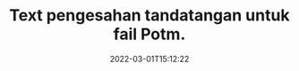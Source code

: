 ---
############################# Static ############################
layout: "auto-gen-signature"
date: 2022-03-01T15:12:22
draft: false
operation: Verify
signaturetype: Text
fileformat: Potm
productName: Java
lang: ms
productCode: java
otherformats: pdf doc docx docm dot dotm dotx odt ott rtf xls xlsx xlsm xlsb csv ods ots xltx xltm ppt pptx pps ppsx odp otp potx potm pptm ppsm
breadcrumb: Put Text signature on Potm for Java

############################# Head ############################
head_title: "Pengesahan tandatangan Text untuk fail Potm melalui Java"
head_description: "Gunakan hanya beberapa baris kod Java untuk mengesahkan dokumen Potm dan tandatangan Text mereka."

############################# Header ############################
title: "Text pengesahan tandatangan untuk fail Potm."
description: "API untuk Java memberi peluang untuk mengesahkan tandatangan Text pada dokumen Potm. Pengesahan e-tandatangan di dalam dokumen Potm anda mungkin dilakukan dengan cepat dan mudah."
bg_image: "https://cms.admin.containerize.com/templates/aspose/App_Themes/V3/images/bg/header1.png"
bg_overlay: false
button:
    enable: true

############################# SubMenu ############################
submenu:
    enable: true

    left:
        img_alt: "GroupDocs.Signature for Java"
        image: "https://cms.admin.containerize.com/templates/groupdocs/images/product-logos/90x90-noborder/groupdocs-signature-java.png"
        product: "GroupDocs.Signature"
        platform: "Java"



############################# About ############################
about:
    enable: true
    title: "Temui ciri API GroupDocs.Signature for Java baharu"
    content: |
        API [GroupDocs.Signature for Java](https://products.groupdocs.com/signature/java/) menyediakan pelbagai cara untuk memproses pelbagai format dokumen dengan menggunakan tandatangan elektronik. Banyak jenis tandatangan digital seperti teks, imej, sijil digital, kod bar, kod QR, setem atau metadata disokong. Pelanggan boleh menambah, mengalih keluar, mengedit, mengesahkan atau mencari tandatangan digital pada PDF, dokumen MS Word, buku kerja MS Excel, persembahan MS PowerPoint, fail Adobe Photoshop dan pelbagai format imej. Terdapat banyak ciri dan tetapan tambahan yang menakjubkan.
    

############################# Steps ############################
steps:
    enable: true
    title_left: "Bagaimana untuk mengesahkan tandatangan Text dalam dokumen Potm anda"
    content_left: |
        [GroupDocs.Signature for Java](https://products.groupdocs.com/signature/java/) termasuk ciri berguna seperti pengesahan tandatangan Text yang diletakkan pada dokumen Potm. Gunakan peluang ini tanpa melaksanakan kod tambahan.
        
        * Pertama, nyatakan kelas Tandatangan yang menyediakan sebagai laluan parameter pembina kepada dokumen yang sepatutnya disahkan.
        * Kedua, cipta objek VerifyOptions baharu dan sediakan semua sifat yang diperlukan.
        * Akhir sekali, gunakan kaedah Verify objek Tandatangan yang lulus contoh VerifyOptions.
        * Kemudian proses hasil pengesahan.

    title_right: "Keperluan Sistem"
    content_right: |
        GroupDocs.Signature for Java disokong pada semua platform dan sistem pengendalian utama. Sebelum melaksanakan kod di bawah, sila pastikan anda mempunyai prasyarat berikut dipasang pada sistem anda.

        * Sistem pengendalian: Microsoft Windows, Linux, MacOS
        * Persekitaran pembangunan: NetBeans, Intellij IDEA, Eclipse, etc.
        * Java runtime: J2SE 6.0 and above
        * Muat turun versi terkini GroupDocs.Signature for Java daripada [Maven](https://repository.groupdocs.com/webapp/#/artifacts/browse/tree/General/repo/com/groupdocs/groupdocs-signature)
         
    code: |
        ```java    
                
        // Set up input Potm file
        String filePath = "input.potm";

        // Instantiate Signature for input file
        Signature signature = new Signature(filePath);

        //Provide verification options
        TextVerifyOptions options = new TextVerifyOptions();

        // Process all pages
        options.setAllPages(true);
        // specify text match type
        options.setMatchType(TextMatchType.Exact);
        // specify text pattern to search
        options.setText("Very important signature");
                            
        // Verify document signatures
        VerificationResult result = signature.verify(options);

        //process result
        if (result.isValid())
        {
            //..
        }

        ```

############################# Demos ############################
demos:
    enable: true
    title: "Menandatangani dengan Text tandatangan Demo Langsung"
    content: |
       Tambahkan pelbagai tandatangan elektronik pada fail Potm sekarang dengan melawati tapak web [GroupDocs.Signature App](https://products.groupdocs.app/signature/family).          

############################# More Formats ############################
more_formats:
    enable: true
    title: "Sahkan tandatangan Text lain menggunakan Java"
    content: |
        "Pengesahan tandatangan elektronik yang diletakkan dalam pelbagai dokumen. Semak kualiti tandatangan dalam format fail popular seperti yang didedahkan di bawah."
    format: 
       
       
back_to_top:
    enable: true
---
